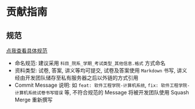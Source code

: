 # 贡献指南

## 规范

[点我查看具体规范](https://github.com/BetterECNU/SharedCourses?tab=coc-ov-file)

- 命名规范: 建议采用 `科目_院系_学期_考试类型_其他信息.格式` 方式命名
- 资料类型: 试卷, 答案, 讲义等均可提交, 试卷及答案使用 `Markdown` 书写, 讲义经由开发团队储存至私有服务器之后以外链的方式引用
- Commit Message 说明: 如 `feat: 软件工程学院-计算机系统`, `fix: 软件工程学院-计算机系统试卷书写错误` 等, 不符合规范的 Message 将被开发团队使用 Squash Merge 重新撰写
